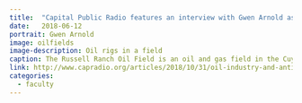 ```yaml
---
title:  "Capital Public Radio features an interview with Gwen Arnold as she discusses her work and the debate over fracking in San Luis Obispo."
date:   2018-06-12
portrait: Gwen Arnold
image: oilfields
image-description: Oil rigs in a field
caption: The Russell Ranch Oil Field is an oil and gas field in the Cuyama Valley of northern Santa Barbara and southern San Luis Obispo Counties.
link: http://www.capradio.org/articles/2018/10/31/oil-industry-and-anti-fracking-advocates-collide-in-san-luis-obispo-this-election-season-along-with-millions-in-campaign-dollars/
categories:
  - faculty
---
```

